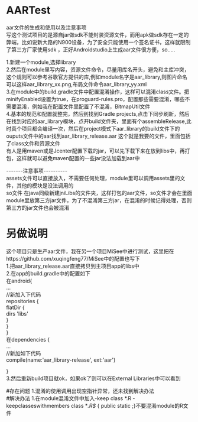 # AARTest
aar文件的生成和使用以及注意事项<br>
写这个测试项目的是源自jar做sdk不能封装资源文件，而用apk做sdk存在一定的弊端，比如说新大路的N900设备，为了安全只能使用一个签名证书，这样就限制了第三方厂家使用sdk
，正好Androidstudio上生成aar文件很方便，so.....<br>

1.新建一个module,选择library<br>
2.然后在module里写内容，资源文件命令，尽量用库名开头，避免和主库冲突，这个规则可以参考谷歌官方提供的库,例如module名字是aar_library,则图片命名可以这样aar_library_xx.png,布局文件命令aar_library_yy.xml<br>
3.在module中的build.gradle文件中配置混淆操作，这样可以混淆class文件。把minifyEnabled设置为true，在proguard-rules.pro，配置那些需要混淆，哪些不需要混淆，例如我在配置文件里配置了不混淆，BitmapUtil文件<br>
4.基本的规范和配置就整完，然后到找到Gradle projects,点击下同步刷新，然后在找到对应的aar_library模块，点开build文件夹，里面有个assembleRelease,此时真个项目都会编译一次，然后在project模式下aar_library的build文件下的ouputs文件中的aar找到aar_library_release.aar
这个就是我要的文件，里面包括了class文件和资源文件<br>
有人是用maven或是Jcenter配置下载的jar，可以先下载下来在放到libs中，再打包，这样就可以避免maven配置的一些jar没法加载到aar中<br>

-------注意事项----------<br>
assets文件可以直接放入，不需要任何处理，module里可以调用assets里的文件，其他的模块是没法调用的<br>
so文件 在java同级新建jniLibs的文件夹，这样打包的aar文件，so文件才会在里面<br>
module里放第三方jar文件，为了不混淆第三方jar，在混淆的时候记得处理，否则第三方的jar文件也会被混淆<br>

# 另做说明
这个项目只是生产aar文件，我在另一个项目MiSee中进行测试，这里把在https://github.com/xuqingfeng77/MiSee中的配置也写下<br>
1.把aar_library_release.aar直接拷贝到主项目app的libs中<br>
2.在app的build.gradle中的配置如下<br>
在android{<br>
...<br>
//新加入下代码<br>
repositories {<br>
        flatDir {<br>
            dirs 'libs'<br>
        }<br>
    }<br>
}
<br>
在dependencies {<br>
  ...<br>
  //新加如下代码<br>
    compile(name:'aar_library-release', ext:'aar')<br>

}<br>
3.然后重新build项目就ok，如果ok了则可以在External Libraries中可以看到<br>

#存在问题
1.混淆的使用调用出现空指针异常，还未找到解决办法<br>
#解决办法
1.在module混淆文件中加入-keep class *.R -keepclasseswithmembers class **.R$* { public static <fields>;}不要混淆module的R文件<br>



